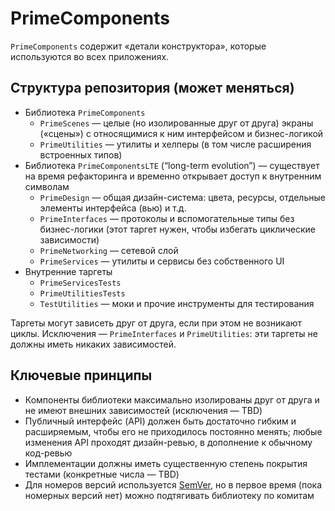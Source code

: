 # PrimeComponents

`PrimeComponents` содержит «детали конструктора», которые используются во всех приложениях.

## Структура репозитория (может меняться)
* Библиотека `PrimeComponents`
  * `PrimeScenes` — целые (но изолированные друг от друга) экраны («сцены») с относящимися к ним интерфейсом и бизнес-логикой
  * `PrimeUtilities` — утилиты и хелперы (в том числе расширения встроенных типов)
* Библиотека `PrimeComponentsLTE` (“long-term evolution”) — существует на время рефакторинга и временно открывает доступ к внутренним символам 
  * `PrimeDesign` — общая дизайн-система: цвета, ресурсы, отдельные элементы интерфейса (вью) и т.д.
  * `PrimeInterfaces` — протоколы и вспомогательные типы без бизнес-логики (этот таргет нужен, чтобы избегать циклические зависимости)
  * `PrimeNetworking` — сетевой слой
  * `PrimeServices` — утилиты и сервисы без собственного UI
* Внутренние таргеты
  * `PrimeServicesTests`
  * `PrimeUtilitiesTests`
  * `TestUtilities` — моки и прочие инструменты для тестирования

Таргеты могут зависеть друг от друга, если при этом не возникают циклы. Исключения — `PrimeInterfaces` и `PrimeUtilities`: эти таргеты не должны иметь никаких зависимостей.

## Ключевые принципы
* Компоненты библиотеки максимально изолированы друг от друга и не имеют внешних зависимостей (исключения — TBD)
* Публичный интерфейс (API) должен быть достаточно гибким и расширяемым, чтобы его не приходилось постоянно менять; любые изменения API проходят дизайн-ревью, в дополнение к обычному код-ревью
* Имплементации должны иметь существенную степень покрытия тестами (конкретные числа — TBD)
* Для номеров версий используется [SemVer](https://semver.org), но в первое время (пока номерных версий нет) можно подтягивать библиотеку по комитам
